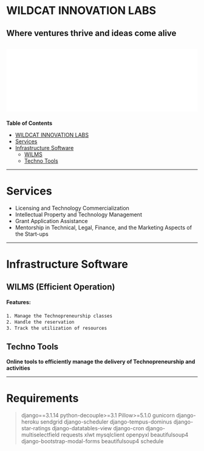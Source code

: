 # WILDCAT INNOVATION LABS
**Where ventures thrive and ideas come alive**
------------
![WILMS LOGO](https://raw.githubusercontent.com/JukKie-ai/wilms-readme/main/w4.c1a6d8d7161b.png)
------------
**Table of Contents**
- [WILDCAT INNOVATION LABS](#wildcat-innovation-labs)
- [Services](#services)
- [Infrastructure Software](#infrastructure-software)
	- [WILMS](#wilms-efficient-operation)
	- [Techno Tools](#techno-tools)
------------
# Services
- Licensing and Technology Commercialization
- Intellectual Property and Technology Management
- Grant Application Assistance
- Mentorship in Technical, Legal, Finance, and the Marketing Aspects of the Start-ups
------------

# Infrastructure Software
## WILMS (Efficient Operation)
#### Features:
	1. Manage the Technopreneurship classes
	2. Handle the reservation
	3. Track the utilization of resources
## Techno Tools
**Online tools to efficiently manage the delivery of Technopreneurship and activities**

------------
# Requirements

> django==3.1.14
> python-decouple>=3.1
> Pillow>=5.1.0
gunicorn
django-heroku
sendgrid
django-scheduler
django-tempus-dominus
django-star-ratings
django-datatables-view
django-cron
django-multiselectfield
requests
xlwt
mysqlclient
openpyxl
beautifulsoup4
django-bootstrap-modal-forms
beautifulsoup4
schedule
